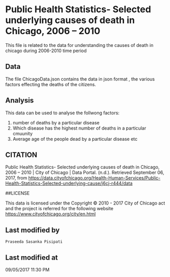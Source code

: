 # Public Health Statistics- Selected underlying causes of death in Chicago, 2006 – 2010

This file is related to the data for understanding the causes of death in chicago during 2006-2010 time period


## Data

The file ChicagoData.json contains the data in json format , the various factors effecting the deaths of the citizens.

## Analysis

This data can be used to analyse the follwong factors:
 1. number of deaths by a particular disease
 2. Which disease has the highest number of deaths in a particular cmuunity
 3. Average age of the people dead by a particular disease etc


## CITATION

Public Health Statistics- Selected underlying causes of death in Chicago, 2006 – 2010 | City of Chicago | Data Portal. (n.d.). Retrieved September 06, 2017, from https://data.cityofchicago.org/Health-Human-Services/Public-Health-Statistics-Selected-underlying-cause/j6cj-r444/data

##LICENSE

This data is licensed under the Copyright © 2010 - 2017 City of Chicago act and the project is referred for the following website 
https://www.cityofchicago.org/city/en.html

## Last modified by
    Praseeda Sasanka Pisipati

## Last modified at
   09/05/2017 11:30 PM  
